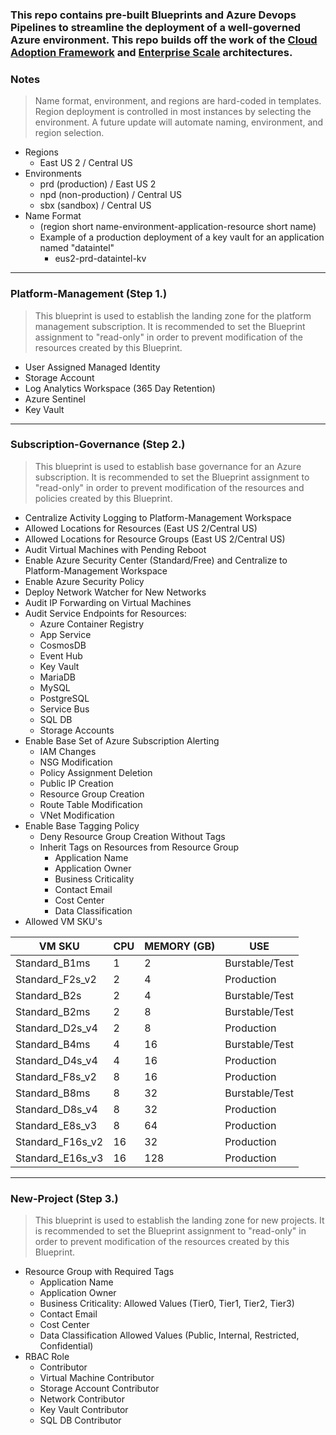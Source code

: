 ### This repo contains pre-built Blueprints and Azure Devops Pipelines to streamline the deployment of a well-governed Azure environment. This repo builds off the work of the [Cloud Adoption Framework](https://docs.microsoft.com/en-us/azure/cloud-adoption-framework/) and [Enterprise Scale](https://docs.microsoft.com/en-us/azure/cloud-adoption-framework/ready/enterprise-scale/) architectures.

### Notes
> Name format, environment, and regions are hard-coded in templates. Region deployment is controlled in most instances by selecting the environment. A future update will automate naming, environment, and region selection.

- Regions
    - East US 2 / Central US
- Environments
    - prd (production) / East US 2
    - npd (non-production) / Central US
    - sbx (sandbox) / Central US
- Name Format
    - (region short name-environment-application-resource short name)
    - Example of a production deployment of a key vault for an application named "dataintel" 
        - eus2-prd-dataintel-kv
---
### Platform-Management (Step 1.)

> This blueprint is used to establish the landing zone for the platform management subscription. It is recommended to set the Blueprint assignment to "read-only" in order to prevent modification of the resources created by this Blueprint.

- User Assigned Managed Identity
- Storage Account
- Log Analytics Workspace (365 Day Retention)
- Azure Sentinel
- Key Vault
---

### Subscription-Governance (Step 2.)

> This blueprint is used to establish base governance for an Azure subscription. It is recommended to set the Blueprint assignment to "read-only" in order to prevent modification of the resources and policies created by this Blueprint.

- Centralize Activity Logging to Platform-Management Workspace
- Allowed Locations for Resources (East US 2/Central US)
- Allowed Locations for Resource Groups (East US 2/Central US)
- Audit Virtual Machines with Pending Reboot
- Enable Azure Security Center (Standard/Free) and Centralize to Platform-Management Workspace
- Enable Azure Security Policy
- Deploy Network Watcher for New Networks
- Audit IP Forwarding on Virtual Machines
- Audit Service Endpoints for Resources:
    - Azure Container Registry
    - App Service
    - CosmosDB
    - Event Hub
    - Key Vault
    - MariaDB
    - MySQL
    - PostgreSQL
    - Service Bus
    - SQL DB
    - Storage Accounts
- Enable Base Set of Azure Subscription Alerting
    - IAM Changes
    - NSG Modification
    - Policy Assignment Deletion
    - Public IP Creation
    - Resource Group Creation
    - Route Table Modification
    - VNet Modification
- Enable Base Tagging Policy
    - Deny Resource Group Creation Without Tags
    - Inherit Tags on Resources from Resource Group
        - Application Name
        - Application Owner
        - Business Criticality
        - Contact Email
        - Cost Center
        - Data Classification
- Allowed VM SKU's

| VM SKU | CPU | MEMORY (GB) | USE |
| --- | --- | --- | --- |
| Standard_B1ms | 1 | 2 | Burstable/Test |
| Standard_F2s_v2 | 2 | 4 | Production |
| Standard_B2s | 2 | 4 | Burstable/Test |
| Standard_B2ms | 2 | 8 | Burstable/Test |
| Standard_D2s_v4 | 2 | 8 | Production |
| Standard_B4ms | 4 | 16 | Burstable/Test |
| Standard_D4s_v4 | 4 | 16 | Production |
| Standard_F8s_v2 | 8 | 16 | Production |
| Standard_B8ms | 8 | 32 | Burstable/Test |
| Standard_D8s_v4 | 8 | 32 | Production |
| Standard_E8s_v3 | 8 | 64 | Production |
| Standard_F16s_v2 | 16 | 32 | Production | 
| Standard_E16s_v3 | 16 | 128 | Production |
---

### New-Project (Step 3.)

> This blueprint is used to establish the landing zone for new projects. It is recommended to set the Blueprint assignment to "read-only" in order to prevent modification of the resources created by this Blueprint.

- Resource Group with Required Tags
    - Application Name
    - Application Owner
    - Business Criticality: Allowed Values (Tier0, Tier1, Tier2, Tier3)
    - Contact Email
    - Cost Center
    - Data Classification Allowed Values (Public, Internal, Restricted, Confidential)
- RBAC Role
    - Contributor
    - Virtual Machine Contributor
    - Storage Account Contributor
    - Network Contributor
    - Key Vault Contributor
    - SQL DB Contributor